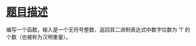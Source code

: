 # [题目描述](https://leetcode-cn.com/problems/number-of-1-bits/)
编写一个函数，输入是一个无符号整数，返回其二进制表达式中数字位数为 ‘1’ 的个数（也被称为汉明重量）。

